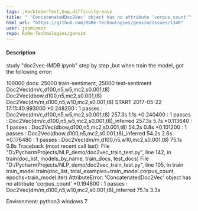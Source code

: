 ```yaml
---
tags: ,Hacktoberfest,bug,difficulty-easy
title: " 'ConcatenatedDoc2Vec' object has no attribute 'corpus_count'"
html_url: "https://github.com/RaRe-Technologies/gensim/issues/1340"
user: jasminezz
repo: RaRe-Technologies/gensim
---
```



#### Description
study "doc2vec-IMDB.ipynb" step by step ,but when train the model, got the following error:

100000 docs: 25000 train-sentiment, 25000 test-sentiment
Doc2Vec(dm/c,d100,n5,w5,mc2,s0.001,t8)
Doc2Vec(dbow,d100,n5,mc2,s0.001,t8)
Doc2Vec(dm/m,d100,n5,w10,mc2,s0.001,t8)
START 2017-05-22 17:11:40.993000
*0.248200 : 1 passes : Doc2Vec(dm/c,d100,n5,w5,mc2,s0.001,t8) 257.3s 1.1s
*0.240400 : 1 passes : Doc2Vec(dm/c,d100,n5,w5,mc2,s0.001,t8)_inferred 257.3s 5.7s
*0.113640 : 1 passes : Doc2Vec(dbow,d100,n5,mc2,s0.001,t8) 54.2s 0.8s
*0.101200 : 1 passes : Doc2Vec(dbow,d100,n5,mc2,s0.001,t8)_inferred 54.2s 2.6s
*0.176480 : 1 passes : Doc2Vec(dm/m,d100,n5,w10,mc2,s0.001,t8) 75.1s 0.8s
Traceback (most recent call last):
  File "D:/PycharmProjects/NLP_demo/doc2vec_train_test.py", line 142, in <module>
    train(doc_list, models_by_name, train_docs, test_docs)
  File "D:/PycharmProjects/NLP_demo/doc2vec_train_test.py", line 105, in train
    train_model.train(doc_list, total_examples=train_model.corpus_count, epochs=train_model.iter)
AttributeError: 'ConcatenatedDoc2Vec' object has no attribute 'corpus_count'
*0.194800 : 1 passes : Doc2Vec(dm/m,d100,n5,w10,mc2,s0.001,t8)_inferred 75.1s 3.3s

Environment:
python3
windows 7
